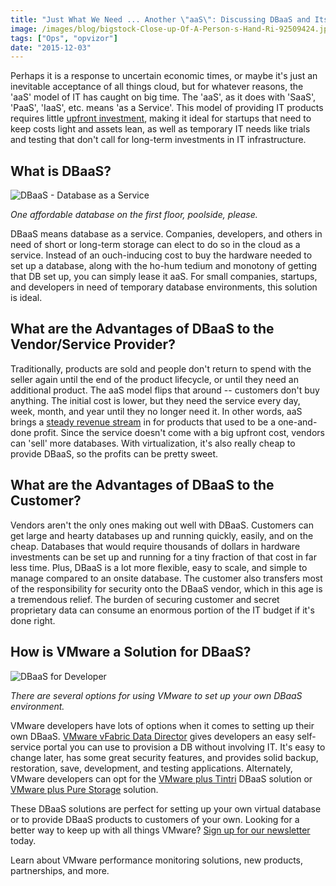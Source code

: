 ```yaml
---
title: "Just What We Need ... Another \"aaS\": Discussing DBaaS and Its Contribution to IT"
image: /images/blog/bigstock-Close-up-Of-A-Person-s-Hand-Ri-92509424.jpg
tags: ["Ops", "opvizor"]
date: "2015-12-03"
---
```


Perhaps it is a response to uncertain economic times, or maybe it's just an inevitable acceptance of all things cloud, but for whatever reasons, the 'aaS' model of IT has caught on big time. The 'aaS', as it does with 'SaaS', 'PaaS', 'IaaS', etc. means 'as a Service'. This model of providing IT products requires little [upfront investment](https://www.vmware.com/files/pdf/vfabric/VMWARE_Forrester_TLP_Final_10_5.pdf "upfront investment"), making it ideal for startups that need to keep costs light and assets lean, as well as temporary IT needs like trials and testing that don't call for long-term investments in IT infrastructure.

## What is DBaaS?

![DBaaS - Database as a Service](/images/blog/bigstock-Close-up-Of-A-Person-s-Hand-Ri-92509424.jpg)

_One affordable database on the first floor, poolside, please._

DBaaS means database as a service. Companies, developers, and others in need of short or long-term storage can elect to do so in the cloud as a service. Instead of an ouch-inducing cost to buy the hardware needed to set up a database, along with the ho-hum tedium and monotony of getting that DB set up, you can simply lease it aaS. For small companies, startups, and developers in need of temporary database environments, this solution is ideal.

## What are the Advantages of DBaaS to the Vendor/Service Provider?

Traditionally, products are sold and people don't return to spend with the seller again until the end of the product lifecycle, or until they need an additional product. The aaS model flips that around -- customers don't buy anything. The initial cost is lower, but they need the service every day, week, month, and year until they no longer need it. In other words, aaS brings a [steady revenue stream](http://searchitchannel.techtarget.com/tip/DBaaS-pros-and-cons-for-solution-providers "steady revenue stream") in for products that used to be a one-and-done profit. Since the service doesn't come with a big upfront cost, vendors can 'sell' more databases. With virtualization, it's also really cheap to provide DBaaS, so the profits can be pretty sweet.

## What are the Advantages of DBaaS to the Customer?

Vendors aren't the only ones making out well with DBaaS. Customers can get large and hearty databases up and running quickly, easily, and on the cheap. Databases that would require thousands of dollars in hardware investments can be set up and running for a tiny fraction of that cost in far less time. Plus, DBaaS is a lot more flexible, easy to scale, and simple to manage compared to an onsite database. The customer also transfers most of the responsibility for security onto the DBaaS vendor, which in this age is a tremendous relief. The burden of securing customer and secret proprietary data can consume an enormous portion of the IT budget if it's done right.

## How is VMware a Solution for DBaaS?

![DBaaS for Developer](/images/blog/bigstock-Program-89200619.jpg)

_There are several options for using VMware to set up your own DBaaS environment._

VMware developers have lots of options when it comes to setting up their own DBaaS. [VMware vFabric Data Director](https://www.vmware.com/pdf/vfabric-data-director-20-database-as-a-service-guide.pdf "VMware vFabric Data Director") gives developers an easy self-service portal you can use to provision a DB without involving IT. It's easy to change later, has some great security features, and provides solid backup, restoration, save, development, and testing applications. Alternately, VMware developers can opt for the [VMware plus Tintri](https://blogs.vmware.com/apps/2015/10/dbaas-ra-vmware-tintri.html "VMware plus Tintri") DBaaS solution or [VMware plus Pure Storage](https://www.vmware.com/files/pdf/partners/DBaaS-White-Paper-PureStorage-VMware-VLSS.pdf "VMware plus Pure Storage") solution.

These DBaaS solutions are perfect for setting up your own virtual database or to provide DBaaS products to customers of your own. Looking for a better way to keep up with all things VMware? [Sign up for our newsletter](http://opvizor.us6.list-manage.com/subscribe?u=5e67b89e18341af0e8844b002&id=1e918cd24e "Sign up for our newsletter") today. 

Learn about VMware performance monitoring solutions, new products, partnerships, and more.

